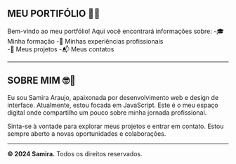 ## MEU PORTIFÓLIO 🚀😊

Bem-vindo ao meu portfólio! Aqui você encontrará informações sobre:
-🎓 Minha formação
-💼 Minhas experiências profissionais  
-🚧 Meus projetos 
-📬 Meus contatos 

---------------

## SOBRE MIM 🤓👻

Eu sou Samira Araujo, apaixonada por desenvolvimento web e design de interface. 
Atualmente, estou focada em JavaScript. Este é o meu espaço digital onde compartilho um pouco sobre minha jornada profissional.

Sinta-se à vontade para explorar meus projetos e entrar em contato. Estou sempre aberto a novas oportunidades e colaborações.

---------------

**© 2024 Samira.** Todos os direitos reservados.
